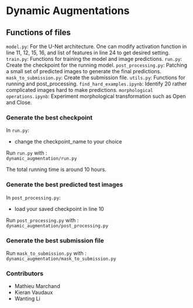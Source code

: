 # Dynamic Augmentations 

## Functions of files
`model.py`: For the U-Net architecture. One can modify activation function in line 11, 12, 15, 16, and list of features in line 24 to get desired setting.  
`train.py`: Functions for training the model and image predictions.
`run.py`: Create the checkpoint for the running model.
`post_processing.py`: Patching a small set of predicted images to generate the final predictions.
`mask_to_submission.py`: Create the submission file.
`utils.py`: Functions for running and post_processing.
`find_hard_examples.ipynb`: Identify 20 rather complicated images hard to make predictions.
`morphological operations.ipynb`: Experiment morphological transformation such as Open and Close.

### Generate the best checkpoint 
In `run.py`:  
* change the checkpoint_name to your choice 

Run `run.py` with :  
`dynamic_augmentation/run.py`  

The total running time is around 10 hours.

### Generate the best predicted test images 
In `post_processing.py`:  
* load your saved checkpoint in line 10 

Run `post_processing.py` with :  
`dynamic_augmentation/post_processing.py`  

### Generate the best submission file
Run `mask_to_submission.py` with :  
`dynamic_augmentation/mask_to_submission.py` 


### Contributors 

* Mathieu Marchand
* Kieran Vaudaux
* Wanting Li
